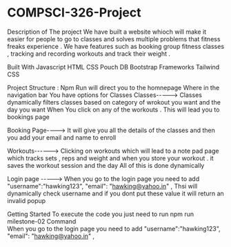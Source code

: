 # COMPSCI-326-Project 

Description of The project
We have built a website whioch will make it easier for people to go to classes and solves multiple problems that fitness freaks  experience . We have features such as booking group fitness classes , tracking and recording workouts and track their weight . 

Built With 
Javascript 
HTML 
CSS 
Pouch DB 
Bootstrap Frameworks 
Tailwind CSS 

Project Structure : 
Npm Run will direct you to the homnepage 
Where in the navigation bar
You have options for Classes 
Classes-----> 
Classes dynamically filters classes based on category of wrokout you want and the day you want 
When You click on any of the workouts . This will lead you to bookings page 

Booking Page----> 
It will give you all the details of the classes 
and then you add your email and name to enroll  

Workouts------> 
Clicking on workouts which will lead to a note pad page which tracks sets , reps and weight and when you store your workout . it saves the workout session and the day 
All of this is done dynamically  

Login page -----> 
When you go to the login page you need to add "username":"hawking123",
            "email": "hawking@yahoo.in" , 
            Thsi will dynamically check username and if you dont put these value it will return an invalid popup 

Getting Started 
To execute the code you just need to run npm run milestone-02 Command   
When you go to the login page you need to add "username":"hawking123",
            "email": "hawking@yahoo.in" ,








